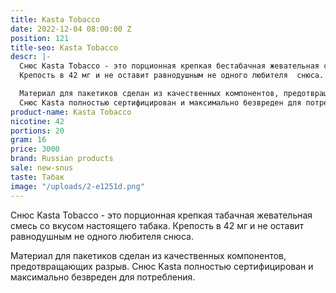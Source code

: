 ```yaml
---
title: Kasta Tobacco
date: 2022-12-04 08:00:00 Z
position: 121
title-seo: Kasta Tobacco
descr: |-
  Снюс Kasta Tobacco - это порционная крепкая бестабачная жевательная смесь со вкусом настоящего табака.
  Крепость в 42 мг и не оставит равнодушным не одного любителя  снюса.

  Материал для пакетиков сделан из качественных компонентов, предотвращающих разрыв.
  Снюс Kasta полностью сертифицирован и максимально безвреден для потребления.
product-name: Kasta Tobacco
nicotine: 42
portions: 20
gram: 16
price: 3000
brand: Russian products
sale: new-snus
taste: Табак
image: "/uploads/2-e1251d.png"
---
```


Снюс Kasta Tobacco - это порционная крепкая табачная жевательная смесь со вкусом настоящего табака.
Крепость в 42 мг и не оставит равнодушным не одного любителя  снюса.

Материал для пакетиков сделан из качественных компонентов, предотвращающих разрыв.
Снюс Kasta полностью сертифицирован и максимально безвреден для потребления.